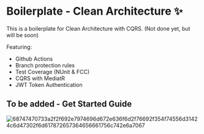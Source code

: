 # Boilerplate - Clean Architecture ✨

This is a boilerplate for Clean Architecture with CQRS.
(Not done yet, but will be soon)

Featuring: 

- Github Actions
- Branch protection rules
- Test Coverage (NUnit & FCC)
- CQRS with MediatR
- JWT Token Authentication

## To be added - Get Started Guide

![68747470733a2f2f692e7974696d672e636f6d2f76692f354f74556d31424c6d47302f6d617872657364656661756c742e6a7067](https://github.com/user-attachments/assets/4a66c2a8-b012-4e12-b5c6-21b51054bba2)
